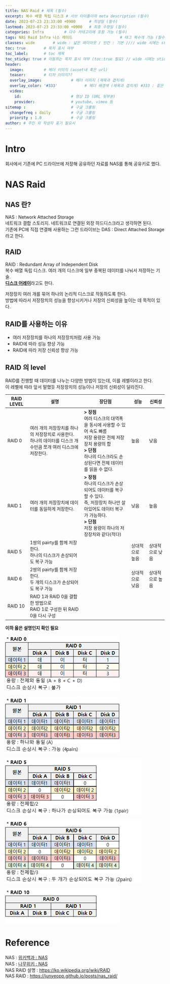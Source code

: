 ```yaml
---
title: NAS Raid # 제목 (필수)
excerpt: 복수 배열 독립 디스크 # 서브 타이틀이자 meta description (필수)
date: 2023-07-23 23:33:00 +0900      # 작성일 (필수)
lastmod: 2023-07-23 23:33:00 +0900   # 최종 수정일 (필수)
categories: Infra         # 다수 카테고리에 포함 가능 (필수)
tags: NAS Raid Infra 나스 레이드                     # 태그 복수개 가능 (필수)
classes: wide        # wide : 넓은 레이아웃 / 빈칸 : 기본 //// wide 시에는 sticky toc 불가
toc: true        # 목차 표시 여부
toc_label:       # toc 제목
toc_sticky: true # 이동하는 목차 표시 여부 (toc:true 필요) // wide 시에는 sticky toc 불가
header: 
  image:         # 헤더 이미지 (asset내 혹은 url)
  teaser:        # 티저 이미지??
  overlay_image:             # 헤더 이미지 (제목과 겹치게)
  overlay_color: '#333'            # 헤더 배경색 (제목과 겹치게) #333 : 짙은 회색 (필수)
  video:
    id:                      # 영상 ID (URL 뒷부분)
    provider:                # youtube, vimeo 등
sitemap :                    # 구글 크롤링
  changefreq : daily         # 구글 크롤링
  priority : 1.0             # 구글 크롤링
author: # 주인 외 작성자 표기 필요시
---
```

<!--postNo: 20230723_002-->

# Intro

회사에서 기존에 PC 드라이브에 저장해 공유하던 자료를 NAS를 통해 공유키로 했다.  

# NAS Raid

## NAS 란?  

NAS : Network Attached Storage  
네트워크 결합 스토리지. 네트워크로 연결된 외장 하드디스크라고 생각하면 된다.  
기존에 PC에 직접 연결해 사용하는 그런 드라이브는 DAS : Direct Attached Storage 라고 한다.  

## RAID

RAID : Redundant Array of Independent Disk  
복수 배열 독립 디스크. 여러 개의 디스크에 일부 중복된 데이터를 나눠서 저장하는 기술.  
<u><b>디스크 어레이</b></u>라고도 한다.

저장장치 여러 개를 묶어 하나의 논리적 디스크로 작동하도록 한다.  
방법에 따라서 저장장치의 성능을 향상시키거나 저장의 신뢰성을 높이는 데 목적이 있다.  

## RAID를 사용하는 이유

* 여러 저장장치를 하나의 저장장치처럼 사용 가능  
* RAID에 따라 성능 향상 가능  
* RAID에 따라 저장 신뢰성 향상 가능  

## RAID 의 level  

RAID를 진행할 때 데이터를 나누는 다양한 방법이 있는데, 이를 레벨이라고 한다.  
이 레벨에 따라 앞서 말했듯 저장장치의 성능이나 저장의 신뢰성이 달라진다.  

|RAID LEVEL|설명|장단점|성능|신뢰성|
|---|---|---|---|---|
|RAID 0|여러 개의 저장장치를 하나의 저장장치로 사용한다.<br>하나의 데이터를 디스크 개수만큼 쪼개 여러 디스크에 저장한다.|**> 장점**<br>여러 디스크의 대역폭을 동시에 사용할 수 있어 속도 빠름<br>저장 용량은 전체 저장장치 용량의 합<br>**> 단점**<br>하나의 디스크라도 손상된다면 전체 데이터를 읽을 수 없다.|높음|낮음|
|RAID 1|여러 개의 저장장치에 데이터를 동일하게 저장한다.<br>|**> 장점**<br>하나의 디스크가 손상되어도 데이터를 복구할 수 있다.<br>즉, 저장장치 하나만 살아있어도 데이터 복구가 가능하다.<br>**> 단점**<br>저장 용량이 하나의 저장장치와 같다(적다)|낮음|높음|
|RAID 5|1쌍의 pairty를 함께 저장한다.<br>하나의 디스크가 손상되어도 복구 가능||상대적으로 높음|상대적으로 낮음|
|RAID 6|2쌍의 pairty를 함께 저장한다.<br>두 개의 디스크가 손상되어도 복구 가능||상대적으로 낮음|상대적으로 높음|
|RAID 10|RAID 1과 RAID 0을 결합한 방법으로<br>RAID 1로 구성한 뒤 RAID 0을 다시 구성||||

**이하 옳은 설명인지 확인 필요**

![](/assets/images/20230723_002_001.png)

![](/assets/images/20230723_002_002.png)

![](/assets/images/20230723_002_003.png)

![](/assets/images/20230723_002_004.png)

![](/assets/images/20230723_002_005.png)



# Reference  

NAS : [위키백과 : NAS](https://ko.wikipedia.org/wiki/%EB%84%A4%ED%8A%B8%EC%9B%8C%ED%81%AC_%EA%B2%B0%ED%95%A9_%EC%8A%A4%ED%86%A0%EB%A6%AC%EC%A7%80)  
NAS : [나무위키 : NAS](https://namu.wiki/w/NAS(%EC%A0%80%EC%9E%A5%EC%9E%A5%EC%B9%98))  
NAS RAID 설명 : https://ko.wikipedia.org/wiki/RAID  
NAS RAID : https://junyeopp.github.io/posts/nas_raid/  

